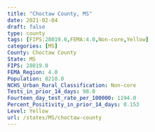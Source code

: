 ```yaml
---
title: "Choctaw County, MS"
date: 2021-02-04
draft: false
type: county
tags: [FIPS:28019.0,FEMA:4.0,Non-core,Yellow]
categories: [MS]
County: Choctaw County
State: MS
FIPS: 28019.0
FEMA_Region: 4.0
Population: 8210.0
NCHS_Urban_Rural_Classification: Non-core
Tests_in_prior_14_days: 98.0
Fourteen_day_test_rate_per_100000: 1194.0
Percent_Positivity_in_prior_14_days: 0.153
Level: Yellow
url: /states/MS/choctaw-county
---
```



